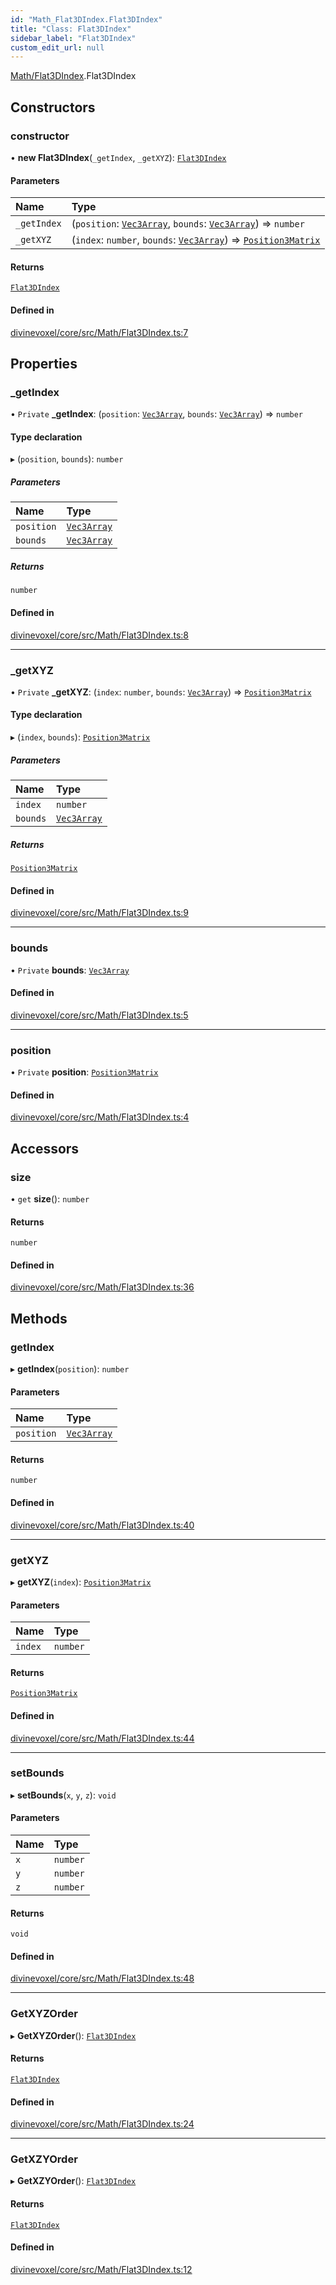 ```yaml
---
id: "Math_Flat3DIndex.Flat3DIndex"
title: "Class: Flat3DIndex"
sidebar_label: "Flat3DIndex"
custom_edit_url: null
---
```


[Math/Flat3DIndex](../modules/Math_Flat3DIndex.md).Flat3DIndex

## Constructors

### constructor

• **new Flat3DIndex**(`_getIndex`, `_getXYZ`): [`Flat3DIndex`](Math_Flat3DIndex.Flat3DIndex.md)

#### Parameters

| Name | Type |
| :------ | :------ |
| `_getIndex` | (`position`: [`Vec3Array`](../modules/Math_Types_Math_types.md#vec3array), `bounds`: [`Vec3Array`](../modules/Math_Types_Math_types.md#vec3array)) => `number` |
| `_getXYZ` | (`index`: `number`, `bounds`: [`Vec3Array`](../modules/Math_Types_Math_types.md#vec3array)) => [`Position3Matrix`](../modules/Math_Types_Math_types.md#position3matrix) |

#### Returns

[`Flat3DIndex`](Math_Flat3DIndex.Flat3DIndex.md)

#### Defined in

[divinevoxel/core/src/Math/Flat3DIndex.ts:7](https://github.com/lucasdamianjohnson/DivineVoxelEngine/blob/596fa7391478620ed460dfb4856ff0a763b91c49/divinevoxel/core/src/Math/Flat3DIndex.ts#L7)

## Properties

### \_getIndex

• `Private` **\_getIndex**: (`position`: [`Vec3Array`](../modules/Math_Types_Math_types.md#vec3array), `bounds`: [`Vec3Array`](../modules/Math_Types_Math_types.md#vec3array)) => `number`

#### Type declaration

▸ (`position`, `bounds`): `number`

##### Parameters

| Name | Type |
| :------ | :------ |
| `position` | [`Vec3Array`](../modules/Math_Types_Math_types.md#vec3array) |
| `bounds` | [`Vec3Array`](../modules/Math_Types_Math_types.md#vec3array) |

##### Returns

`number`

#### Defined in

[divinevoxel/core/src/Math/Flat3DIndex.ts:8](https://github.com/lucasdamianjohnson/DivineVoxelEngine/blob/596fa7391478620ed460dfb4856ff0a763b91c49/divinevoxel/core/src/Math/Flat3DIndex.ts#L8)

___

### \_getXYZ

• `Private` **\_getXYZ**: (`index`: `number`, `bounds`: [`Vec3Array`](../modules/Math_Types_Math_types.md#vec3array)) => [`Position3Matrix`](../modules/Math_Types_Math_types.md#position3matrix)

#### Type declaration

▸ (`index`, `bounds`): [`Position3Matrix`](../modules/Math_Types_Math_types.md#position3matrix)

##### Parameters

| Name | Type |
| :------ | :------ |
| `index` | `number` |
| `bounds` | [`Vec3Array`](../modules/Math_Types_Math_types.md#vec3array) |

##### Returns

[`Position3Matrix`](../modules/Math_Types_Math_types.md#position3matrix)

#### Defined in

[divinevoxel/core/src/Math/Flat3DIndex.ts:9](https://github.com/lucasdamianjohnson/DivineVoxelEngine/blob/596fa7391478620ed460dfb4856ff0a763b91c49/divinevoxel/core/src/Math/Flat3DIndex.ts#L9)

___

### bounds

• `Private` **bounds**: [`Vec3Array`](../modules/Math_Types_Math_types.md#vec3array)

#### Defined in

[divinevoxel/core/src/Math/Flat3DIndex.ts:5](https://github.com/lucasdamianjohnson/DivineVoxelEngine/blob/596fa7391478620ed460dfb4856ff0a763b91c49/divinevoxel/core/src/Math/Flat3DIndex.ts#L5)

___

### position

• `Private` **position**: [`Position3Matrix`](../modules/Math_Types_Math_types.md#position3matrix)

#### Defined in

[divinevoxel/core/src/Math/Flat3DIndex.ts:4](https://github.com/lucasdamianjohnson/DivineVoxelEngine/blob/596fa7391478620ed460dfb4856ff0a763b91c49/divinevoxel/core/src/Math/Flat3DIndex.ts#L4)

## Accessors

### size

• `get` **size**(): `number`

#### Returns

`number`

#### Defined in

[divinevoxel/core/src/Math/Flat3DIndex.ts:36](https://github.com/lucasdamianjohnson/DivineVoxelEngine/blob/596fa7391478620ed460dfb4856ff0a763b91c49/divinevoxel/core/src/Math/Flat3DIndex.ts#L36)

## Methods

### getIndex

▸ **getIndex**(`position`): `number`

#### Parameters

| Name | Type |
| :------ | :------ |
| `position` | [`Vec3Array`](../modules/Math_Types_Math_types.md#vec3array) |

#### Returns

`number`

#### Defined in

[divinevoxel/core/src/Math/Flat3DIndex.ts:40](https://github.com/lucasdamianjohnson/DivineVoxelEngine/blob/596fa7391478620ed460dfb4856ff0a763b91c49/divinevoxel/core/src/Math/Flat3DIndex.ts#L40)

___

### getXYZ

▸ **getXYZ**(`index`): [`Position3Matrix`](../modules/Math_Types_Math_types.md#position3matrix)

#### Parameters

| Name | Type |
| :------ | :------ |
| `index` | `number` |

#### Returns

[`Position3Matrix`](../modules/Math_Types_Math_types.md#position3matrix)

#### Defined in

[divinevoxel/core/src/Math/Flat3DIndex.ts:44](https://github.com/lucasdamianjohnson/DivineVoxelEngine/blob/596fa7391478620ed460dfb4856ff0a763b91c49/divinevoxel/core/src/Math/Flat3DIndex.ts#L44)

___

### setBounds

▸ **setBounds**(`x`, `y`, `z`): `void`

#### Parameters

| Name | Type |
| :------ | :------ |
| `x` | `number` |
| `y` | `number` |
| `z` | `number` |

#### Returns

`void`

#### Defined in

[divinevoxel/core/src/Math/Flat3DIndex.ts:48](https://github.com/lucasdamianjohnson/DivineVoxelEngine/blob/596fa7391478620ed460dfb4856ff0a763b91c49/divinevoxel/core/src/Math/Flat3DIndex.ts#L48)

___

### GetXYZOrder

▸ **GetXYZOrder**(): [`Flat3DIndex`](Math_Flat3DIndex.Flat3DIndex.md)

#### Returns

[`Flat3DIndex`](Math_Flat3DIndex.Flat3DIndex.md)

#### Defined in

[divinevoxel/core/src/Math/Flat3DIndex.ts:24](https://github.com/lucasdamianjohnson/DivineVoxelEngine/blob/596fa7391478620ed460dfb4856ff0a763b91c49/divinevoxel/core/src/Math/Flat3DIndex.ts#L24)

___

### GetXZYOrder

▸ **GetXZYOrder**(): [`Flat3DIndex`](Math_Flat3DIndex.Flat3DIndex.md)

#### Returns

[`Flat3DIndex`](Math_Flat3DIndex.Flat3DIndex.md)

#### Defined in

[divinevoxel/core/src/Math/Flat3DIndex.ts:12](https://github.com/lucasdamianjohnson/DivineVoxelEngine/blob/596fa7391478620ed460dfb4856ff0a763b91c49/divinevoxel/core/src/Math/Flat3DIndex.ts#L12)
